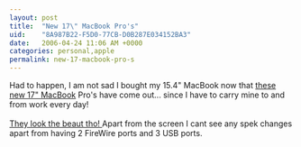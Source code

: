```yaml
---
layout: post
title:  "New 17\" MacBook Pro's"
uid:	"8A987B22-F5D0-77CB-D0B287E034152BA3"
date:   2006-04-24 11:06 AM +0000
categories: personal,apple
permalink: new-17-macbook-pro-s
---
```

Had to happen, I am not sad I bought my 15.4&quot; MacBook now that <a href="http://www.apple.com/macbookpro/">these new 17&quot; MacBook</a> Pro's have come out... since I have to carry mine to and from work every day!<br /><br /><a href="http://www.apple.com/macbookpro/">They look the beaut tho! </a>Apart from the screen I cant see any spek changes apart from having 2 FireWire ports and 3 USB ports.<br />